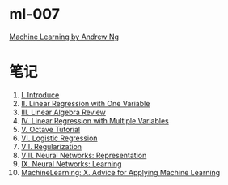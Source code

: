 ml-007
====

[Machine Learning by Andrew Ng](https://class.coursera.org/ml-007)

# 笔记

1. [Ⅰ. Introduce](https://app.yinxiang.com/shard/s17/sh/f11d8377-0644-4e96-9122-a2b8900c62b9/a631a44f333f2aca01c1b38a1aa340ea)
2. [Ⅱ. Linear Regression with One Variable](https://app.yinxiang.com/shard/s17/sh/8eae1bf8-accd-44f7-8ec0-6212ee79848e/edbd53956c93d4b4fd925c91c229f789)
3. [Ⅲ. Linear Algebra Review](https://app.yinxiang.com/shard/s17/sh/c8b698de-c13e-4a99-ba58-87a1f65f94e6/b44f04901fa09bcebb5642c133106e51)
4. [Ⅳ. Linear Regression with Multiple Variables](https://app.yinxiang.com/shard/s17/sh/697bfbf0-8545-43da-bf22-6184fcb596b1/c77c8213626ab8f4bf52e8a9d62fbddd)
5. [Ⅴ. Octave Tutorial](https://app.yinxiang.com/shard/s17/sh/4060ebc6-8cb7-4aeb-8043-3a1d5f5f8e38/be55b8a0d09a15c98134082cdd1d078b)
6. [VI. Logistic Regression](https://app.yinxiang.com/shard/s17/sh/581d7773-1c21-4fbd-bed2-0dd104b0d1f8/091becc4e6e98a0c8a849091c51244c0)
7. [VII. Regularization](https://app.yinxiang.com/shard/s17/sh/86f1b680-b89f-4f2b-a5ca-2fe522b583b0/285e36b16577c95f04f4b141a9e4c225)
8. [Ⅷ. Neural Networks: Representation](https://app.yinxiang.com/shard/s17/sh/4d078a47-c307-49c0-bae9-c236a6ce9df7/cfc1a8f4b61de586dd604caef8a2847f)
0. [IX. Neural Networks: Learning](https://app.yinxiang.com/shard/s17/sh/236cf5a7-9a45-4a57-bfae-7620accc49f5/26e663d8c316a4a96cd22c0ba94d6484)
0. [MachineLearning: X. Advice for Applying Machine Learning](https://app.yinxiang.com/l/ABEGuCX5Sb9KyZvHYhG1AFV2gbc79CnzXa8)
